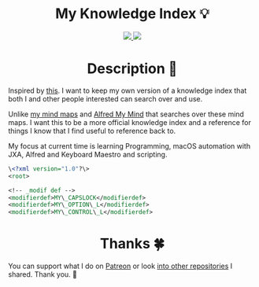 <h1 align="center">My Knowledge Index 💡</h1>

<div align="center">
<a href="https://www.patreon.com/nikitavoloboev">
        <img src="https://img.shields.io/badge/Say%20Thanks-💗-ff69b4.svg">
    </a>
    <a href="https://github.com/nikitavoloboev/knowledge/blob/master/LICENSE">
        <img src="https://img.shields.io/pypi/l/pipenv.svg">
    </a>
</div>

<h1 align="center"> Description 📕</h1>

Inspired by [this][1]. I want to keep my own version of a knowledge index that both I and other people interested can search over and use.

Unlike [my mind maps][2] and [Alfred My Mind][3] that searches over these mind maps. I want this to be a more official knowledge index and a reference for things I know that I find useful to reference back to.

My focus at current time is learning Programming, macOS automation with JXA, Alfred and Keyboard Maestro and scripting.

```XML
\<?xml version="1.0"?\>
<root>

<!-- _modif def -->
<modifierdef>MY\_CAPSLOCK</modifierdef>
<modifierdef>MY\_OPTION\_L</modifierdef>
<modifierdef>MY\_CONTROL\_L</modifierdef>

```
  
 
<h1 align="center"> Thanks 🍀</h1>

You can support what I do on [Patreon][4] or look [into other repositories][5] I shared. Thank you. 💛 

[1]:	https://github.com/yoshuawuyts/knowledge
[2]:	https://my.mindnode.com/myLVaRLKytoTYBLshxGzzb75MN9cyGHbQBgaVVPp#179.9,-50.7,1
[3]:	https://github.com/nikitavoloboev/alfred-my-mind
[4]:	https://www.patreon.com/nikitavoloboev
[5]:	https://my.mindnode.com/ZKGETDkUaQUsL3q8q9z788CxG84oEHgDiT79GuzX#-143.5,-902.6,0